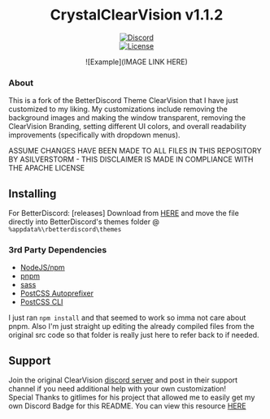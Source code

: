 [license-badge]: https://img.shields.io/github/license/ClearVision/ClearVision-v7?style=flat-square
[license-link]: https://github.com/asilverstorm/CrystalClearVision/blob/master/LICENSE
[discord-badge]: https://dcbadge.limes.pink/api/shield/594371388228239370
[discord-link]: https://discordapp.com/users/594371388228239370

<div align="center">

# CrystalClearVision v1.1.2

[![Discord][discord-badge]][discord-link]  
[![License][license-badge]][license-link]


![Example](IMAGE LINK HERE)

</div>

### About

This is a fork of the BetterDiscord Theme ClearVision that I have just customized to my liking. My customizations include removing the background images and making the window transparent, removing the ClearVision Branding, setting different UI colors, and overall readability improvements (specifically with dropdown menus).

ASSUME CHANGES HAVE BEEN MADE TO ALL FILES IN THIS REPOSITORY BY ASILVERSTORM - THIS DISCLAIMER IS MADE IN COMPLIANCE WITH THE APACHE LICENSE


## Installing

For BetterDiscord:
 [releases] Download from [HERE](https://github.com/asilverstorm/CrystalClearVision/tree/master/dist) and move the file directly into BetterDiscord's themes folder @ `%appdata%\rbetterdiscord\themes`


### 3rd Party Dependencies

- [NodeJS/npm](https://nodejs.org/)
- [pnpm](https://www.npmjs.com/package/pnpm)
- [sass](https://www.npmjs.com/package/sass)
- [PostCSS Autoprefixer](https://www.npmjs.com/package/autoprefixer)
- [PostCSS CLI](https://www.npmjs.com/package/postcss-cli)

I just ran `npm install` and that seemed to work so imma not care about pnpm. Also I'm just straight up editing the already compiled files from the original src code so that folder is really just here to refer back to if needed.

## Support
Join the original ClearVision [discord server](https://discord.gg/dHaSxn3) and post in their support channel if you need additional help with your own customization!  
Special Thanks to gitlimes for his project that allowed me to easily get my own Discord Badge for this README. You can view this resource [HERE](https://github.com/gitlimes/dcbadge?tab=readme-ov-file#user-account)